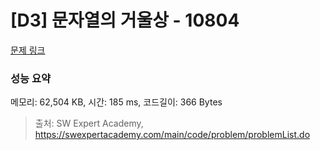 # [D3] 문자열의 거울상 - 10804 

[문제 링크](https://swexpertacademy.com/main/code/problem/problemDetail.do?contestProbId=AXTC0x16D8EDFASe) 

### 성능 요약

메모리: 62,504 KB, 시간: 185 ms, 코드길이: 366 Bytes



> 출처: SW Expert Academy, https://swexpertacademy.com/main/code/problem/problemList.do